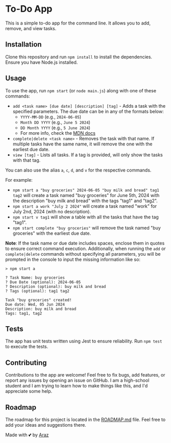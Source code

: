 # To-Do App

This is a simple to-do app for the command line. It allows you to add, remove, and view tasks.

## Installation

Clone this repository and run `npm install` to install the dependencies. Ensure you have Node.js installed.

## Usage

To use the app, run `npm start` (or `node main.js`) along with one of these commands:

* `add <task name> [due date] [description] [tag]` - Adds a task with the specified parameters. The due date can be in any of the formats below:
  * `YYYY-MM-DD` (e.g., `2024-06-05`)
  * `Month DD YYYY` (e.g., `June 5 2024`)
  * `DD Month YYYY` (e.g., `5 June 2024`)
  * For more info, check the [MDN docs](https://developer.mozilla.org/en-US/docs/Web/JavaScript/Reference/Global_Objects/Date#date_time_string_format)
* `complete|delete <task name>` - Removes the task with that name. If multiple tasks have the same name, it will remove the one with the earliest due date.
* `view [tag]` - Lists all tasks. If a tag is provided, will only show the tasks with that tag.

You can also use the alias `a`, `c`, `d`, and `v` for the respective commands.

For example:

* `npm start a "buy groceries" 2024-06-05 "buy milk and bread" tag1 tag2` will create a task named "buy groceries" for June 5th, 2024 with the description "buy milk and bread" with the tags "tag1" and "tag2".
* `npm start a work "July 2 2024"` will create a task named "work" for July 2nd, 2024 (with no description).
* `npm start v tag1` will show a table with all the tasks that have the tag "tag1".
* `npm start complete "buy groceries"` will remove the task named "buy groceries" with the earliest due date.

**Note**: If the task name or due date includes spaces, enclose them in quotes to ensure correct command execution.
Additionally, when running the `add` or `complete|delete` commands without specifying all parameters, you will be prompted in the console to input the missing information like so:

```console
> npm start a

? Task Name: buy groceries
? Due Date (optional): 2024-06-05
? Description (optional): buy milk and bread
? Tags (optional): tag1 tag2

Task "buy groceries" created!
Due date: Wed, 05 Jun 2024
Description: buy milk and bread
Tags: tag1, tag2
```

## Tests

The app has unit tests written using Jest to ensure reliability. Run `npm test` to execute the tests.

## Contributing

Contributions to the app are welcome! Feel free to fix bugs, add features, or report any issues by opening an issue on GitHub. I am a high-school student and I am trying to learn how to make things like this, and I'd appreciate some help.

## Roadmap

The roadmap for this project is located in the [ROADMAP.md](ROADMAP.md) file. Feel free to add your ideas and suggestions there.

Made with 💕 by [Araz](https://github.com/ArazEstprit)

